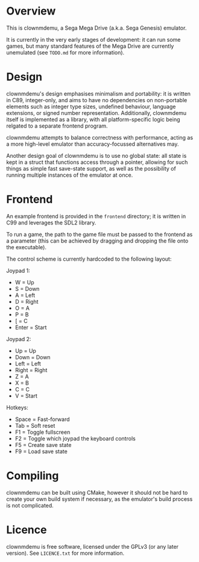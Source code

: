 # Overview

This is clownmdemu, a Sega Mega Drive (a.k.a. Sega Genesis) emulator.

It is currently in the very early stages of development: it can run some games,
but many standard features of the Mega Drive are currently unemulated (see
`TODO.md` for more information).


# Design

clownmdemu's design emphasises minimalism and portability: it is written in C89,
integer-only, and aims to have no dependencies on non-portable elements such as
integer type sizes, undefined behaviour, language extensions, or signed number
representation. Additionally, clownmdemu itself is implemented as a library,
with all platform-specific logic being relgated to a separate frontend program.

clownmdemu attempts to balance correctness with performance, acting as a more
high-level emulator than accuracy-focussed alternatives may.

Another design goal of clownmdemu is to use no global state: all state is kept
in a struct that functions access through a pointer, allowing for such things
as simple fast save-state support, as well as the possibility of running
multiple instances of the emulator at once.


# Frontend

An example frontend is provided in the `frontend` directory; it is written in
C99 and leverages the SDL2 library.

To run a game, the path to the game file must be passed to the frontend as a
parameter (this can be achieved by dragging and dropping the file onto the
executable).

The control scheme is currently hardcoded to the following layout:

Joypad 1:
- W = Up
- S = Down
- A = Left
- D = Right
- O = A
- P = B
- [ = C
- Enter = Start

Joypad 2:
- Up    = Up
- Down  = Down
- Left  = Left
- Right = Right
- Z = A
- X = B
- C = C
- V = Start

Hotkeys:
- Space = Fast-forward
- Tab   = Soft reset
- F1    = Toggle fullscreen
- F2    = Toggle which joypad the keyboard controls
- F5    = Create save state
- F9    = Load save state


# Compiling

clownmdemu can be built using CMake, however it should not be hard to create
your own build system if necessary, as the emulator's build process is not
complicated.


# Licence

clownmdemu is free software, licensed under the GPLv3 (or any later version).
See `LICENCE.txt` for more information.
